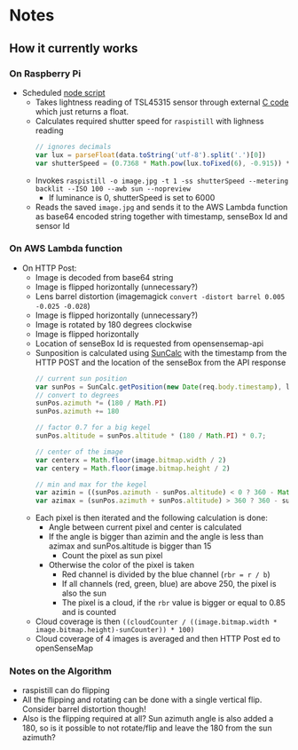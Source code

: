 # Notes

## How it currently works

### On Raspberry Pi

- Scheduled [node script](https://github.com/ubergesundheit/senseBox-cloud/blob/7040bc09c37e4beb707732450eb46c7647a951ae/raspberrypi/index.js)
  - Takes lightness reading of TSL45315 sensor through external [C code](https://github.com/ubergesundheit/senseBox-cloud/blob/7040bc09c37e4beb707732450eb46c7647a951ae/raspberrypi/tsl.c) which just returns a float.
  - Calculates required shutter speed for `raspistill` with lighness reading
    ```javascript
    // ignores decimals
    var lux = parseFloat(data.toString('utf-8').split('.')[0])
    var shutterSpeed = (0.7368 * Math.pow(lux.toFixed(6), -0.915)) * 1000000
    ```
  - Invokes `raspistill -o image.jpg -t 1 -ss shutterSpeed --metering backlit --ISO 100 --awb sun --nopreview`
    - If luminance is 0, shutterSpeed is set to 6000
  - Reads the saved `image.jpg` and sends it to the AWS Lambda function as base64 encoded string together with timestamp, senseBox Id and sensor Id
  
  
### On AWS Lambda function

- On HTTP Post:
  - Image is decoded from base64 string
  - Image is flipped horizontally (unnecessary?)
  - Lens barrel distortion (imagemagick `convert -distort barrel 0.005 -0.025 -0.028`)
  - Image is flipped horizontally (unnecessary?)
  - Image is rotated by 180 degrees clockwise
  - Image is flipped horizontally
  - Location of senseBox Id is requested from opensensemap-api
  - Sunposition is calculated using [SunCalc](https://github.com/mourner/suncalc) with the timestamp from the HTTP POST and the location of the senseBox from the API response
      ```javascript
      // current sun position
      var sunPos = SunCalc.getPosition(new Date(req.body.timestamp), location.lat, location.lon)
      // convert to degrees
      sunPos.azimuth *= (180 / Math.PI)
      sunPos.azimuth += 180

      // factor 0.7 for a big kegel
      sunPos.altitude = sunPos.altitude * (180 / Math.PI) * 0.7;

      // center of the image
      var centerx = Math.floor(image.bitmap.width / 2)
      var centery = Math.floor(image.bitmap.height / 2)

      // min and max for the kegel
      var azimin = ((sunPos.azimuth - sunPos.altitude) < 0 ? 360 - Math.abs(sunPos.azimuth - sunPos.altitude) : sunPos.azimuth - sunPos.altitude);
      var azimax = (sunPos.azimuth + sunPos.altitude) > 360 ? 360 - sunPos.azimuth + sunPos.altitude : sunPos.azimuth + sunPos.altitude;
      ```
  - Each pixel is then iterated and the following calculation is done:
    - Angle between current pixel and center is calculated
    - If the angle is bigger than azimin and the angle is less than azimax and sunPos.altitude is bigger than 15
      - Count the pixel as sun pixel
    - Otherwise the color of the pixel is taken
      - Red channel is divided by the blue channel (`rbr = r / b`)
      - If all channels (red, green, blue) are above 250, the pixel is also the sun
      - The pixel is a cloud, if the `rbr` value is bigger or equal to 0.85 and is counted
  - Cloud coverage is then `((cloudCounter / ((image.bitmap.width * image.bitmap.height)-sunCounter)) * 100)`
  - Cloud coverage of 4 images is averaged and then HTTP Post ed to openSenseMap

 
 ### Notes on the Algorithm
 - raspistill can do flipping
 - All the flipping and rotating can be done with a single vertical flip. Consider barrel distortion though!
 - Also is the flipping required at all? Sun azimuth angle is also added a 180, so is it possible to not rotate/flip and leave the 180 from the sun azimuth?
 
 
 
